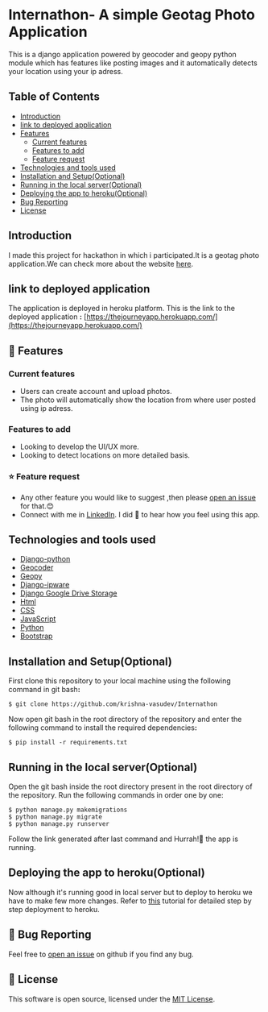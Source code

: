 # Internathon- A simple Geotag Photo Application



This is a django application powered by geocoder and geopy python module which has features like posting images and it automatically detects your location using your ip adress.

## Table of Contents
* [Introduction](#introduction)
* [link to deployed application](#link-to-deployed-application)
* [Features](#features)
  * [Current features](#current-features)
  * [Features to add](#features-to-add)
  * [Feature request](#feature-request)
* [Technologies and tools used](#technologies-and-tools-used)
* [Installation and Setup(Optional)](#)
* [Running in the local server(Optional)](#)
* [Deploying the app to heroku(Optional)](#)
* [Bug Reporting](#)
* [License](License)


## Introduction
I made this project for hackathon in which i participated.It is a geotag photo application.We can check more about the website [here](https://thejourneyapp.herokuapp.com/).



## link to deployed application
The application is deployed in heroku platform. This is the link to the deployed application <b>:</b>
 [https://thejourneyapp.herokuapp.com/](https://thejourneyapp.herokuapp.com/)


## 🚀 Features
### Current features
* Users can create account and upload photos.
* The photo will automatically show the location from where user posted using ip adress.
### Features to add
* Looking to develop the UI/UX more.
* Looking to detect locations on more detailed basis.

### ⭐ Feature request

* Any other feature you would like to suggest ,then please [open an issue]() for that.😊
* Connect with me in [LinkedIn](www.linkedin.com/in/debraj-bhal-7597861b2). I did 💖 to hear how you feel using this app.
## Technologies and tools used
* [Django-python](https://www.djangoproject.com/)
* [Geocoder](https://pypi.org/project/geocoder/)
* [Geopy](https://pypi.org/project/geopy/)
* [Django-ipware](https://pypi.org/project/django-ipware/)
* [Django Google Drive Storage](https://github.com/torre76/django-googledrive-storage/blob/master/docs/index.rst)
* [Html](https://www.w3schools.com/html/)
* [CSS](https://www.w3schools.com/Css/)
* [JavaScript](https://www.w3schools.com/js/DEFAULT.asp)
* [Python](https://www.python.org/doc/)
* [Bootstrap](https://getbootstrap.com/)

## Installation and Setup(Optional)
First clone this repository to your local machine using the following command in git bash<b>:</b>
```
$ git clone https://github.com/krishna-vasudev/Internathon
```
Now open git bash in the root directory of the repository and enter the following command to install the required dependencies<b>:</b>
```
$ pip install -r requirements.txt
``` 


## Running in the local server(Optional)
Open the git bash inside the root directory present in the root directory of the repository.
Run the following commands in order one by one:
```
$ python manage.py makemigrations
$ python manage.py migrate
$ python manage.py runserver
```
Follow the link generated after last command and Hurrah!🎉 the app is running.

## Deploying the app to heroku(Optional)
Now although it's running good in local server but to deploy to heroku we have to make few more changes. Refer to [this](https://www.youtube.com/watch?v=UkokhawLKDU&list=WL&index=39) tutorial for detailed step by step deployment to heroku.

## 🐛 Bug Reporting
Feel free to [open an issue](https://github.com/krishna-vasudev/internathon/issues) on github if you find any bug.
## 📜 License
This software is open source, licensed under the [MIT License](/LICENSE).
